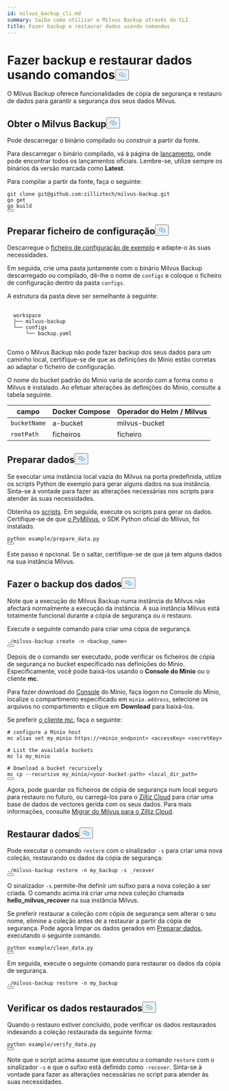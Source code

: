 ```yaml
---
id: milvus_backup_cli.md
summary: Saiba como utilizar o Milvus Backup através do CLI
title: Fazer backup e restaurar dados usando comandos
---
```

<h1 id="Back-up-and-Restore-Data-Using-Commands" class="common-anchor-header">Fazer backup e restaurar dados usando comandos<button data-href="#Back-up-and-Restore-Data-Using-Commands" class="anchor-icon" translate="no">
      <svg translate="no"
        aria-hidden="true"
        focusable="false"
        height="20"
        version="1.1"
        viewBox="0 0 16 16"
        width="16"
      >
        <path
          fill="#0092E4"
          fill-rule="evenodd"
          d="M4 9h1v1H4c-1.5 0-3-1.69-3-3.5S2.55 3 4 3h4c1.45 0 3 1.69 3 3.5 0 1.41-.91 2.72-2 3.25V8.59c.58-.45 1-1.27 1-2.09C10 5.22 8.98 4 8 4H4c-.98 0-2 1.22-2 2.5S3 9 4 9zm9-3h-1v1h1c1 0 2 1.22 2 2.5S13.98 12 13 12H9c-.98 0-2-1.22-2-2.5 0-.83.42-1.64 1-2.09V6.25c-1.09.53-2 1.84-2 3.25C6 11.31 7.55 13 9 13h4c1.45 0 3-1.69 3-3.5S14.5 6 13 6z"
        ></path>
      </svg>
    </button></h1><p>O Milvus Backup oferece funcionalidades de cópia de segurança e restauro de dados para garantir a segurança dos seus dados Milvus.</p>
<h2 id="Obtain-Milvus-Backup" class="common-anchor-header">Obter o Milvus Backup<button data-href="#Obtain-Milvus-Backup" class="anchor-icon" translate="no">
      <svg translate="no"
        aria-hidden="true"
        focusable="false"
        height="20"
        version="1.1"
        viewBox="0 0 16 16"
        width="16"
      >
        <path
          fill="#0092E4"
          fill-rule="evenodd"
          d="M4 9h1v1H4c-1.5 0-3-1.69-3-3.5S2.55 3 4 3h4c1.45 0 3 1.69 3 3.5 0 1.41-.91 2.72-2 3.25V8.59c.58-.45 1-1.27 1-2.09C10 5.22 8.98 4 8 4H4c-.98 0-2 1.22-2 2.5S3 9 4 9zm9-3h-1v1h1c1 0 2 1.22 2 2.5S13.98 12 13 12H9c-.98 0-2-1.22-2-2.5 0-.83.42-1.64 1-2.09V6.25c-1.09.53-2 1.84-2 3.25C6 11.31 7.55 13 9 13h4c1.45 0 3-1.69 3-3.5S14.5 6 13 6z"
        ></path>
      </svg>
    </button></h2><p>Pode descarregar o binário compilado ou construir a partir da fonte.</p>
<p>Para descarregar o binário compilado, vá à página de <a href="https://github.com/zilliztech/milvus-backup/releases">lançamento</a>, onde pode encontrar todos os lançamentos oficiais. Lembre-se, utilize sempre os binários da versão marcada como <strong>Latest</strong>.</p>
<p>Para compilar a partir da fonte, faça o seguinte:</p>
<pre><code translate="no" class="language-shell">git clone git@github.com:zilliztech/milvus-backup.git
go get
go build
<button class="copy-code-btn"></button></code></pre>
<h2 id="Prepare-configuration-file" class="common-anchor-header">Preparar ficheiro de configuração<button data-href="#Prepare-configuration-file" class="anchor-icon" translate="no">
      <svg translate="no"
        aria-hidden="true"
        focusable="false"
        height="20"
        version="1.1"
        viewBox="0 0 16 16"
        width="16"
      >
        <path
          fill="#0092E4"
          fill-rule="evenodd"
          d="M4 9h1v1H4c-1.5 0-3-1.69-3-3.5S2.55 3 4 3h4c1.45 0 3 1.69 3 3.5 0 1.41-.91 2.72-2 3.25V8.59c.58-.45 1-1.27 1-2.09C10 5.22 8.98 4 8 4H4c-.98 0-2 1.22-2 2.5S3 9 4 9zm9-3h-1v1h1c1 0 2 1.22 2 2.5S13.98 12 13 12H9c-.98 0-2-1.22-2-2.5 0-.83.42-1.64 1-2.09V6.25c-1.09.53-2 1.84-2 3.25C6 11.31 7.55 13 9 13h4c1.45 0 3-1.69 3-3.5S14.5 6 13 6z"
        ></path>
      </svg>
    </button></h2><p>Descarregue o <a href="https://raw.githubusercontent.com/zilliztech/milvus-backup/master/configs/backup.yaml">ficheiro de configuração de exemplo</a> e adapte-o às suas necessidades.</p>
<p>Em seguida, crie uma pasta juntamente com o binário Milvus Backup descarregado ou compilado, dê-lhe o nome de <code translate="no">configs</code> e coloque o ficheiro de configuração dentro da pasta <code translate="no">configs</code>.</p>
<p>A estrutura da pasta deve ser semelhante à seguinte:</p>
<pre>
  <code translate="no">
  workspace
  ├── milvus-backup
  └── configs
      └── backup.yaml
  </code>
</pre>
<p>Como o Milvus Backup não pode fazer backup dos seus dados para um caminho local, certifique-se de que as definições do Minio estão corretas ao adaptar o ficheiro de configuração.</p>
<div class="alert note">
<p>O nome do bucket padrão do Minio varia de acordo com a forma como o Milvus é instalado. Ao efetuar alterações às definições do Minio, consulte a tabela seguinte.</p>
<table>
<thead>
<tr><th>campo</th><th>Docker Compose</th><th>Operador do Helm / Milvus</th></tr>
</thead>
<tbody>
<tr><td><code translate="no">bucketName</code></td><td>a-bucket</td><td>milvus-bucket</td></tr>
<tr><td><code translate="no">rootPath</code></td><td>ficheiros</td><td>ficheiro</td></tr>
</tbody>
</table>
</div>
<h2 id="Prepare-data" class="common-anchor-header">Preparar dados<button data-href="#Prepare-data" class="anchor-icon" translate="no">
      <svg translate="no"
        aria-hidden="true"
        focusable="false"
        height="20"
        version="1.1"
        viewBox="0 0 16 16"
        width="16"
      >
        <path
          fill="#0092E4"
          fill-rule="evenodd"
          d="M4 9h1v1H4c-1.5 0-3-1.69-3-3.5S2.55 3 4 3h4c1.45 0 3 1.69 3 3.5 0 1.41-.91 2.72-2 3.25V8.59c.58-.45 1-1.27 1-2.09C10 5.22 8.98 4 8 4H4c-.98 0-2 1.22-2 2.5S3 9 4 9zm9-3h-1v1h1c1 0 2 1.22 2 2.5S13.98 12 13 12H9c-.98 0-2-1.22-2-2.5 0-.83.42-1.64 1-2.09V6.25c-1.09.53-2 1.84-2 3.25C6 11.31 7.55 13 9 13h4c1.45 0 3-1.69 3-3.5S14.5 6 13 6z"
        ></path>
      </svg>
    </button></h2><p>Se executar uma instância local vazia do Milvus na porta predefinida, utilize os scripts Python de exemplo para gerar alguns dados na sua instância. Sinta-se à vontade para fazer as alterações necessárias nos scripts para atender às suas necessidades.</p>
<p>Obtenha os <a href="https://raw.githubusercontent.com/zilliztech/milvus-backup/main/example/prepare_data.py">scripts</a>. Em seguida, execute os scripts para gerar os dados. Certifique-se de que <a href="https://pypi.org/project/pymilvus/">o PyMilvus</a>, o SDK Python oficial do Milvus, foi instalado.</p>
<pre><code translate="no" class="language-shell">python example/prepare_data.py
<button class="copy-code-btn"></button></code></pre>
<p>Este passo é opcional. Se o saltar, certifique-se de que já tem alguns dados na sua instância Milvus.</p>
<h2 id="Back-up-data" class="common-anchor-header">Fazer o backup dos dados<button data-href="#Back-up-data" class="anchor-icon" translate="no">
      <svg translate="no"
        aria-hidden="true"
        focusable="false"
        height="20"
        version="1.1"
        viewBox="0 0 16 16"
        width="16"
      >
        <path
          fill="#0092E4"
          fill-rule="evenodd"
          d="M4 9h1v1H4c-1.5 0-3-1.69-3-3.5S2.55 3 4 3h4c1.45 0 3 1.69 3 3.5 0 1.41-.91 2.72-2 3.25V8.59c.58-.45 1-1.27 1-2.09C10 5.22 8.98 4 8 4H4c-.98 0-2 1.22-2 2.5S3 9 4 9zm9-3h-1v1h1c1 0 2 1.22 2 2.5S13.98 12 13 12H9c-.98 0-2-1.22-2-2.5 0-.83.42-1.64 1-2.09V6.25c-1.09.53-2 1.84-2 3.25C6 11.31 7.55 13 9 13h4c1.45 0 3-1.69 3-3.5S14.5 6 13 6z"
        ></path>
      </svg>
    </button></h2><p>Note que a execução do Milvus Backup numa instância do Milvus não afectará normalmente a execução da instância. A sua instância Milvus está totalmente funcional durante a cópia de segurança ou o restauro.</p>
<div class="tab-wrapper"></div>
<p>Execute o seguinte comando para criar uma cópia de segurança.</p>
<pre><code translate="no" class="language-shell">./milvus-backup create -n &lt;backup_name&gt;
<button class="copy-code-btn"></button></code></pre>
<p>Depois de o comando ser executado, pode verificar os ficheiros de cópia de segurança no bucket especificado nas definições do Minio. Especificamente, você pode baixá-los usando o <strong>Console do Minio</strong> ou o cliente <strong>mc</strong>.</p>
<p>Para fazer download do <a href="https://min.io/docs/minio/kubernetes/upstream/administration/minio-console.html">Console</a> do Minio, faça logon no Console do Minio, localize o compartimento especificado em <code translate="no">minio.address</code>, selecione os arquivos no compartimento e clique em <strong>Download</strong> para baixá-los.</p>
<p>Se preferir <a href="https://min.io/docs/minio/linux/reference/minio-mc.html#mc-install">o cliente mc</a>, faça o seguinte:</p>
<pre><code translate="no" class="language-shell"><span class="hljs-meta prompt_"># </span><span class="language-bash">configure a Minio host</span>
mc alias set my_minio https://&lt;minio_endpoint&gt; &lt;accessKey&gt; &lt;secretKey&gt;
<span class="hljs-meta prompt_">
# </span><span class="language-bash">List the available buckets</span>
mc ls my_minio
<span class="hljs-meta prompt_">
# </span><span class="language-bash">Download a bucket recursively</span>
mc cp --recursive my_minio/&lt;your-bucket-path&gt; &lt;local_dir_path&gt;
<button class="copy-code-btn"></button></code></pre>
<p>Agora, pode guardar os ficheiros de cópia de segurança num local seguro para restauro no futuro, ou carregá-los para o <a href="https://cloud.zilliz.com">Zilliz Cloud</a> para criar uma base de dados de vectores gerida com os seus dados. Para mais informações, consulte <a href="https://zilliz.com/doc/migrate_from_milvus-2x">Migrar do Milvus para o Zilliz Cloud</a>.</p>
<h2 id="Restore-data" class="common-anchor-header">Restaurar dados<button data-href="#Restore-data" class="anchor-icon" translate="no">
      <svg translate="no"
        aria-hidden="true"
        focusable="false"
        height="20"
        version="1.1"
        viewBox="0 0 16 16"
        width="16"
      >
        <path
          fill="#0092E4"
          fill-rule="evenodd"
          d="M4 9h1v1H4c-1.5 0-3-1.69-3-3.5S2.55 3 4 3h4c1.45 0 3 1.69 3 3.5 0 1.41-.91 2.72-2 3.25V8.59c.58-.45 1-1.27 1-2.09C10 5.22 8.98 4 8 4H4c-.98 0-2 1.22-2 2.5S3 9 4 9zm9-3h-1v1h1c1 0 2 1.22 2 2.5S13.98 12 13 12H9c-.98 0-2-1.22-2-2.5 0-.83.42-1.64 1-2.09V6.25c-1.09.53-2 1.84-2 3.25C6 11.31 7.55 13 9 13h4c1.45 0 3-1.69 3-3.5S14.5 6 13 6z"
        ></path>
      </svg>
    </button></h2><div class="tab-wrapper"></div>
<p>Pode executar o comando <code translate="no">restore</code> com o sinalizador <code translate="no">-s</code> para criar uma nova coleção, restaurando os dados da cópia de segurança:</p>
<pre><code translate="no" class="language-shell">./milvus-backup restore -n my_backup -s _recover
<button class="copy-code-btn"></button></code></pre>
<p>O sinalizador <code translate="no">-s</code> permite-lhe definir um sufixo para a nova coleção a ser criada. O comando acima irá criar uma nova coleção chamada <strong>hello_milvus_recover</strong> na sua instância Milvus.</p>
<p>Se preferir restaurar a coleção com cópia de segurança sem alterar o seu nome, elimine a coleção antes de a restaurar a partir da cópia de segurança. Pode agora limpar os dados gerados em <a href="#Prepare-data">Preparar dados</a>, executando o seguinte comando.</p>
<pre><code translate="no" class="language-shell">python example/clean_data.py
<button class="copy-code-btn"></button></code></pre>
<p>Em seguida, execute o seguinte comando para restaurar os dados da cópia de segurança.</p>
<pre><code translate="no" class="language-shell">./milvus-backup restore -n my_backup
<button class="copy-code-btn"></button></code></pre>
<h2 id="Verify-restored-data" class="common-anchor-header">Verificar os dados restaurados<button data-href="#Verify-restored-data" class="anchor-icon" translate="no">
      <svg translate="no"
        aria-hidden="true"
        focusable="false"
        height="20"
        version="1.1"
        viewBox="0 0 16 16"
        width="16"
      >
        <path
          fill="#0092E4"
          fill-rule="evenodd"
          d="M4 9h1v1H4c-1.5 0-3-1.69-3-3.5S2.55 3 4 3h4c1.45 0 3 1.69 3 3.5 0 1.41-.91 2.72-2 3.25V8.59c.58-.45 1-1.27 1-2.09C10 5.22 8.98 4 8 4H4c-.98 0-2 1.22-2 2.5S3 9 4 9zm9-3h-1v1h1c1 0 2 1.22 2 2.5S13.98 12 13 12H9c-.98 0-2-1.22-2-2.5 0-.83.42-1.64 1-2.09V6.25c-1.09.53-2 1.84-2 3.25C6 11.31 7.55 13 9 13h4c1.45 0 3-1.69 3-3.5S14.5 6 13 6z"
        ></path>
      </svg>
    </button></h2><p>Quando o restauro estiver concluído, pode verificar os dados restaurados indexando a coleção restaurada da seguinte forma:</p>
<pre><code translate="no" class="language-shell">python example/verify_data.py
<button class="copy-code-btn"></button></code></pre>
<p>Note que o script acima assume que executou o comando <code translate="no">restore</code> com o sinalizador <code translate="no">-s</code> e que o sufixo está definido como <code translate="no">-recover</code>. Sinta-se à vontade para fazer as alterações necessárias no script para atender às suas necessidades.</p>
